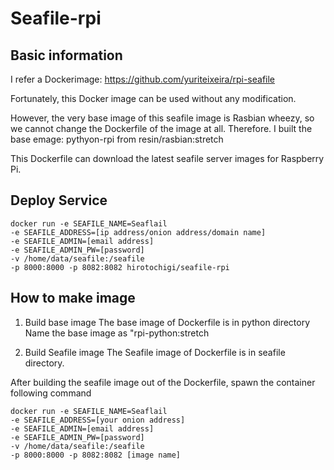 # Seafile-rpi

## Basic information

I refer a Dockerimage: https://github.com/yuriteixeira/rpi-seafile

Fortunately, this Docker image can be used without any modification.

However, the very base image of this seafile image is Rasbian wheezy, so we cannot change the Dockerfile of the image at all.
Therefore. I built the base emage: pythyon-rpi from resin/rasbian:stretch

This Dockerfile can download the latest seafile server images for Raspberry Pi.

## Deploy Service

```
docker run -e SEAFILE_NAME=Seaflail 
-e SEAFILE_ADDRESS=[ip address/onion address/domain name] 
-e SEAFILE_ADMIN=[email address] 
-e SEAFILE_ADMIN_PW=[password] 
-v /home/data/seafile:/seafile 
-p 8000:8000 -p 8082:8082 hirotochigi/seafile-rpi
```

## How to make image

1. Build base image
The base image of Dockerfile is in python directory
Name the base image as "rpi-python:stretch

1. Build Seafile image
The Seafile image of Dockerfile is in seafile directory.

After building the seafile image out of the Dockerfile, spawn the container following command

```
docker run -e SEAFILE_NAME=Seaflail 
-e SEAFILE_ADDRESS=[your onion address] 
-e SEAFILE_ADMIN=[email address] 
-e SEAFILE_ADMIN_PW=[password] 
-v /home/data/seafile:/seafile 
-p 8000:8000 -p 8082:8082 [image name]
```


